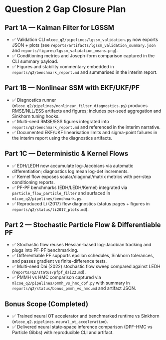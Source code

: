 # Question 2 Gap Closure Plan

## Part 1A — Kalman Filter for LGSSM
- ✅ Validation CLI `mlcoe_q2/pipelines/lgssm_validation.py` now exports JSON + plots (see `reports/artifacts/lgssm_validation_summary.json` and `reports/figures/lgssm_validation_means.png`).
- ✅ Conditioning metrics and Joseph-form comparison captured in the CLI summary payload.
- ✅ Figures and stability commentary embedded in `reports/q2/benchmark_report.md` and summarised in the interim report.

## Part 1B — Nonlinear SSM with EKF/UKF/PF
- ✅ Diagnostics runner (`mlcoe_q2/pipelines/nonlinear_filter_diagnostics.py`) produces RMSE/NLL/ESS artifacts and figures; includes per-seed aggregation and Sinkhorn tuning hooks.
- ✅ Multi-seed RMSE/ESS figures integrated into `reports/q2/benchmark_report.md` and referenced in the interim narrative.
- ✅ Documented EKF/UKF linearisation limits and sigma-point failures in the interim report using the diagnostics artifacts.

## Part 1C — Deterministic & Kernel Flows
- ✅ EDH/LEDH now accumulate log-Jacobians via automatic differentiation; diagnostics log mean log-det increments.
- ✅ Kernel flow exposes scalar/diagonal/matrix metrics with per-step conditioning reports.
- ✅ PF-PF benchmarks (EDH/LEDH/Kernel) integrated via `particle_flow_particle_filter` and surfaced in `mlcoe_q2/pipelines/benchmark.py`.
- ✅ Reproduced Li (2017) flow diagnostics (status pages + figures in `reports/q2/status/li2017_plots.md`).

## Part 2 — Stochastic Particle Flow & Differentiable PF
- ✅ Stochastic flow reuses Hessian-based log-Jacobian tracking and plugs into PF-PF benchmarking.
- ✅ Differentiable PF supports epsilon schedules, Sinkhorn tolerances, and passes gradient vs finite-difference tests.
- ✅ Multi-seed Dai (2022) stochastic flow sweep compared against LEDH (`reports/q2/status/pfpf_dai22.md`).
- ✅ PMMH vs HMC comparison captured via `mlcoe_q2/pipelines/pmmh_vs_hmc_dpf.py` with summary in `reports/q2/status/bonus_pmmh_vs_hmc.md` and artifact JSON.

## Bonus Scope (Completed)
- ✅ Trained neural OT accelerator and benchmarked runtime vs Sinkhorn (`mlcoe_q2.pipelines.neural_ot_acceleration`).
- ✅ Delivered neural state-space inference comparison (DPF-HMC vs Particle Gibbs) with reproducible CLI and artifact.
